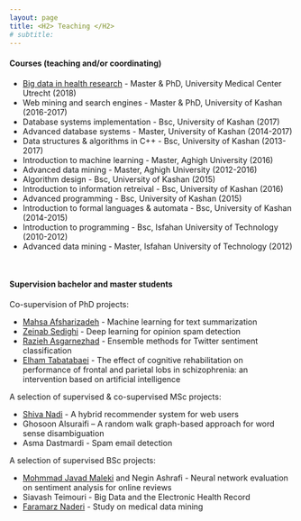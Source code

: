 ```yaml
---
layout: page
title: <H2> Teaching </H2>
# subtitle: 
---
```


#### Courses (teaching and/or coordinating)
- [Big data in health research](https://www.utrechtsummerschool.nl/courses/life-sciences/big-data-in-health-research) - Master & PhD, University Medical Center Utrecht (2018)
- Web mining and search engines - Master & PhD, University of Kashan (2016-2017)
- Database systems implementation - Bsc, University of Kashan (2017)
- Advanced database systems - Master, University of Kashan (2014-2017)
- Data structures & algorithms in C++ - Bsc, University of Kashan (2013-2017)
- Introduction to machine learning - Master, Aghigh University (2016)
- Advanced data mining - Master, Aghigh University (2012-2016)
- Algorithm design - Bsc, University of Kashan (2015)
- Introduction to information retreival - Bsc, University of Kashan (2016)
- Advanced programming - Bsc, University of Kashan (2015)
- Introduction to formal languages & automata - Bsc, University of Kashan (2014-2015)
- Introduction to programming - Bsc, Isfahan University of Technology (2010-2012)
- Advanced data mining - Master, Isfahan University of Technology (2012)
<br>

#### Supervision bachelor and master students

Co-supervision of PhD projects:
- [Mahsa Afsharizadeh](https://scholar.google.nl/citations?user=8t2zqqIAAAAJ&hl=en) - Machine learning for text summarization
- [Zeinab Sedighi](https://scholar.google.nl/citations?user=mzJ81d8AAAAJ&hl=en) - Deep learning for opinion spam detection
- [Razieh Asgarnezhad](https://scholar.google.nl/citations?user=HxnrG-0AAAAJ&hl=en) - Ensemble methods for Twitter sentiment classification
- [Elham Tabatabaei](https://www.linkedin.com/in/elham-tabatabaei-kashani-a68a0974/) - The effect of cognitive rehabilitation on performance of frontal and parietal lobs in
schizophrenia: an intervention based on artificial intelligence

A selection of supervised & co-supervised MSc projects:

- [Shiva Nadi](https://scholar.google.nl/citations?user=YUNWiwsAAAAJ&hl=en&oi=ao) - A hybrid recommender system for web users
- Ghosoon Alsuraifi – A random walk graph-based approach for word sense disambiguation
- Asma Dastmardi - Spam email detection


A selection of supervised BSc projects:
- [Mohmmad Javad Maleki](https://www.linkedin.com/in/alexjane19/) and Negin Ashrafi - Neural network evaluation on sentiment analysis for online reviews
- Siavash Teimouri - Big Data and the Electronic Health Record
- [Faramarz Naderi](https://www.linkedin.com/in/faramarz-naderi-b2282a10b/) - Study on medical data mining

